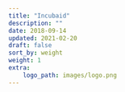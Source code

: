 ```yaml
---
title: "Incubaid"
description: ""
date: 2018-09-14
updated: 2021-02-20
draft: false
sort_by: weight
weight: 1
extra:
    logo_path: images/logo.png
---
```



